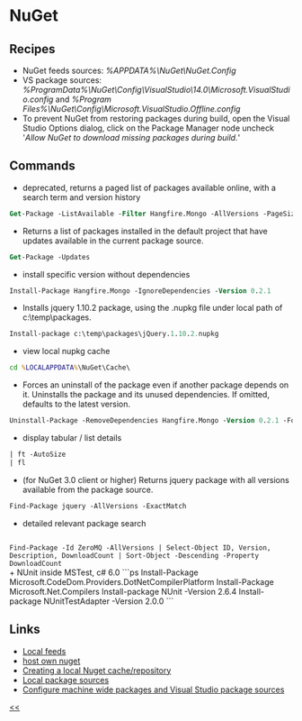 # NuGet

## Recipes

+ NuGet feeds sources: _%APPDATA%\NuGet\NuGet.Config_
+ VS package sources: 
_%ProgramData%\NuGet\Config\VisualStudio\14.0\Microsoft.VisualStudio.config_ and 
_%Program Files%\NuGet\Config\Microsoft.VisualStudio.Offline.config_
+ To prevent NuGet from restoring packages during build, open the Visual Studio Options dialog, click on the Package Manager node uncheck '_Allow NuGet to download missing packages during build._'


## Commands
+ deprecated, returns a paged list of packages available online, with a search term and version history 
 ```ps
Get-Package -ListAvailable -Filter Hangfire.Mongo -AllVersions -PageSize 5
```
+ Returns a list of packages installed in the default project that have updates available in the current package source.
```ps
Get-Package -Updates
```   
+ install specific version without dependencies
```ps
Install-Package Hangfire.Mongo -IgnoreDependencies -Version 0.2.1
```
+ Installs jquery 1.10.2 package, using the .nupkg file under local path of c:\temp\packages. 
```ps
Install-package c:\temp\packages\jQuery.1.10.2.nupkg
```
+ view local nupkg cache 
```bat
cd %LOCALAPPDATA%\NuGet\Cache\
```
+ Forces an uninstall of the package even if another package depends on it. Uninstalls the package and its unused dependencies. If omitted, defaults to the latest version.
```ps
Uninstall-Package -RemoveDependencies Hangfire.Mongo -Version 0.2.1 -Force
``` 
+ display tabular / list details
```ps
| ft -AutoSize
| fl
```
+ (for NuGet 3.0 client or higher) Returns jquery package with all versions available from the package source.
```ps
Find-Package jquery -AllVersions -ExactMatch
``` 
+ detailed relevant package search 
<code>
Find-Package -Id ZeroMQ -AllVersions &#124; Select-Object ID, Version, Description, DownloadCount &#124; Sort-Object -Descending -Property DownloadCount
</code> 
+ NUnit inside MSTest, c# 6.0
```ps
Install-Package Microsoft.CodeDom.Providers.DotNetCompilerPlatform
Install-Package Microsoft.Net.Compilers
Install-package NUnit -Version 2.6.4
Install-package NUnitTestAdapter -Version 2.0.0
```

## Links
- [Local feeds](https://docs.microsoft.com/ro-ro/nuget/hosting-packages/local-feeds)
- [host own nuget](https://docs.microsoft.com/ro-ro/nuget/hosting-packages/overview)
- [Creating a local Nuget cache/repository](https://joshilewis.wordpress.com/2012/01/13/creating-a-local-nuget-cacherepository/)
- [Local package sources](http://stackoverflow.com/questions/28592693/adding-nuget-package-sources-to-visual-studio-by-script) 
- [Configure machine wide packages and Visual Studio package sources](https://docs.microsoft.com/en-us/nuget/consume-packages/configuring-nuget-behavior)


[<<](https://github.com/illegitimis/Tutorial/)
